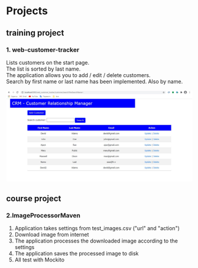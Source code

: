 # Projects

<h2>training project</h2>
<h3><b>1.</b> web-customer-tracker</h3>

Lists customers on the start page.<br>
The list is sorted by last name.<br>
The application allows you to add / edit / delete customers.<br>
Search by first name or last name has been implemented. Also by name.<br><br>
![](https://github.com/Evgenij-Pavlenko/Projects/blob/main/screenshots/web_customer_tracker.jpg)


<h2>course project</h2>
<h3><b>2.</b>ImageProcessorMaven</h3>

1. Application takes settings from test_images.csv ("url" and "action")<br>
2. Download image from internet<br>
3. The application processes the downloaded image according to the settings<br>
4. The application saves the processed image to disk<br>
5. All test with Mockito<br>

